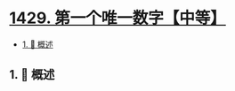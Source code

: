 # [1429. 第一个唯一数字【中等】](https://github.com/tnotesjs/TNotes.leetcode/tree/main/notes/1429.%20%E7%AC%AC%E4%B8%80%E4%B8%AA%E5%94%AF%E4%B8%80%E6%95%B0%E5%AD%97%E3%80%90%E4%B8%AD%E7%AD%89%E3%80%91)

<!-- region:toc -->

- [1. 📝 概述](#1--概述)

<!-- endregion:toc -->

## 1. 📝 概述
